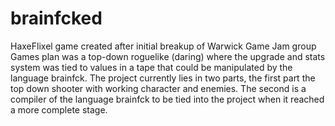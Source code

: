 # brainfcked
HaxeFlixel game created after initial breakup of Warwick Game Jam group
Games plan was a top-down roguelike (daring) where the upgrade and stats system was
tied to values in a tape that could be manipulated by the language brainfck.
The project currently lies in two parts, the first part the top down shooter with working character and enemies.
The second is a compiler of the language brainfck to be tied into the project when it reached a more complete stage.
